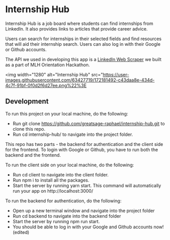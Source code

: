 # Internship Hub

Internship Hub is a job board where students can find internships from LinkedIn. It also provides links to articles that provide career advice.

Users can search for internships in their selected fields and find resources that will aid their internship search. Users can also log in with their Google or Github accounts.

The API we used in developing this app is a [LinkedIn Web Scraper](https://github.com/TildaDares/internships-web-scraper) we built as a part of MLH Orientation Hackathon.

<img width="1280" alt="Internship Hub" src="https://user-images.githubusercontent.com/63427719/172181492-c43daa8e-434d-4c7f-91bf-0f0d2f6d27ee.png%22%3E

## Development

To run this project on your local machine, do the following:

- Run git clone https://github.com/greatsage-raphael/internship-hub.git to clone this repo.
- Run cd internship-hub/ to navigate into the project folder.

This repo has two parts - the backend for authentication and the client side for the frontend. To login with Google or Github, you have to run both the backend and the frontend.

To run the client side on your local machine, do the following:

- Run cd client to navigate into the client folder.
- Run npm i to install all the packages.
- Start the server by running yarn start. This command will automatically run your app on http://localhost:3000/

To run the backend for authentication, do the following:

- Open up a new terminal window and navigate into the project folder
- Run cd backend to navigate into the backend folder
- Start the server by running npm run start.
- You should be able to log in with your Google and Github accounts now! (edited)
